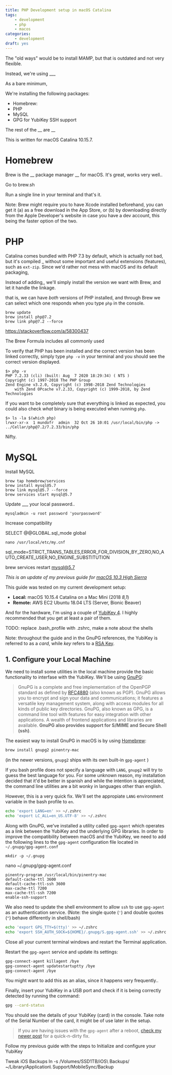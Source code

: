```yaml
---
title: PHP Development setup in macOS Catalina
tags:
    - development
    - php
    - macos
categories:
    - development
draft: yes
---
```


The "old ways" would be to install MAMP, but that is outdated and not very flexible.

Instead, we're using ___

As a bare minimum,

We're installing the following packages:

- Homebrew:
- PHP
- MySQL
- GPG for YubiKey SSH support

The rest of the __ are __ 

This is written for macOS Catalina 10.15.7.

# Homebrew
Brew is the __ package manager __ for macOS. It's great, works very well..

Go to brew.sh 

Run a single line in your terminal and that's it.

Note: Brew might require you to have Xcode installed beforehand, you can get it (a) as a free download in the App Store, or (b) by downloading directly from the Apple Developer's website in case you have a dev account, this being the faster option of the two.


# PHP



Catalina comes bundled with PHP 7.3 by default, which is actually not bad, but it's compiled _ without some important and useful extensions (features), such as `ext-zip`. Since we'd rather not mess with macOS and its default packaging, 

Instead of adding,, we'll simply install the version we want with Brew, and let it handle the linkage.

that is, we can have _both_ versions of PHP installed, and through Brew we can select which one responds when you type `php` in the console.


```
brew update
brew install php@7.2
brew link php@7.2 --force
```


https://stackoverflow.com/a/58300437


The Brew Formula includes all commonly used 


To verify that PHP has been installed and the correct version has been linked correctly, simply type `php -v` in your terminal and you should see the correct version displayed.

```
$> php -v
PHP 7.2.33 (cli) (built: Aug  7 2020 18:29:34) ( NTS )
Copyright (c) 1997-2018 The PHP Group
Zend Engine v3.2.0, Copyright (c) 1998-2018 Zend Technologies
    with Zend OPcache v7.2.33, Copyright (c) 1999-2018, by Zend Technologies
```

If you want to be completely sure that everything is linked as expected, you could also check _what_ binary is being executed when running `php`.

```
$> ls -la $(which php)
lrwxr-xr-x  1 mundofr  admin  32 Oct 26 10:01 /usr/local/bin/php -> ../Cellar/php@7.2/7.2.33/bin/php
```

Nifty.




# MySQL

Install MySQL

```
brew tap homebrew/services
brew install mysql@5.7
brew link mysql@5.7 --force
brew services start mysql@5.7
```

Update ___ your local password.. 

```
mysqladmin -u root password 'yourpassword'
```


Increase compatibility

SELECT @@GLOBAL.sql_mode global

```
nano /usr/local/etc/my.cnf
```


sql_mode=STRICT_TRANS_TABLES,ERROR_FOR_DIVISION_BY_ZERO,NO_AUTO_CREATE_USER,NO_ENGINE_SUBSTITUTION


brew services restart mysql@5.7

_This is an update of my previous guide for [macOS 10.3 High Sierra](blog/2018/06/27/yubikey-gpg-ssh/)_

This guide was tested on my current development setup:

- **Local:** macOS 10.15.4 Catalina on a Mac Mini (2018 _8,1_)
- **Remote:** AWS EC2 Ubuntu 18.04 LTS (Server, Bionic Beaver)

And for the hardware, I'm using a couple of [YubiKey 4](https://www.yubico.com/products/yubikey-hardware/). I highly recommended that you get at least a pair of them.


TODO: replace .bash_profile with .zshrc, make a note about the shells 


Note: throughout the guide and in the GnuPG references, the YubiKey is referred to as a _card_, while _key_ refers to a [RSA Key](https://en.wikipedia.org/wiki/RSA_(cryptosystem)).


## 1. Configure your Local Machine

We need to install some utilities in the local machine provide the basic functionality to interfase with the YubiKey. We'll be using [GnuPG](https://gnupg.org):

> GnuPG is a complete and free implementation of the OpenPGP standard as defined by [RFC4880](https://www.ietf.org/rfc/rfc4880.txt) (also known as PGP). GnuPG allows you to encrypt and sign your data and communications; it features a versatile key management system, along with access modules for all kinds of public key directories. GnuPG, also known as GPG, is a command line tool with features for easy integration with other applications. A wealth of frontend applications and libraries are available. **GnuPG also provides support for S/MIME and Secure Shell (ssh)**.

The easiest way to install GnuPG in macOS is by using [Homebrew](https://brew.sh):

```bash
brew install gnupg2 pinentry-mac
```

(in the newer versions, `gnupg2` ships with its own built-in `gpg-agent` )

If you bash profile does not specify a language with `LANG`, `gnupg2` will try to guess the best language for you. For some unknown reason, my installation decided that it'd be better in spanish and while the intention is appreciated, the command line utilities are a bit wonky in languages other than english.

However, this is a very quick fix. We'll set the appropiate `LANG` environment variable in the bash profile to `en`.

```bash
echo 'export LANG=en' >> ~/.zshrc
echo 'export LC_ALL=en_US.UTF-8' >> ~/.zshrc
```

Along with GnuPG, we've installed a utility called `gpg-agent` which operates as a link between the YubiKey and the underlying GPG libraries. In order to improve the compatibility between macOS and the YubiKey, we need to add the following lines to the `gpg-agent` configuration file located in `~/.gnupg/gpg-agent.conf`


```
mkdir -p ~/.gnupg
```

nano ~/.gnupg/gpg-agent.conf

```
pinentry-program /usr/local/bin/pinentry-mac
default-cache-ttl 3600
default-cache-ttl-ssh 3600
max-cache-ttl 7200
max-cache-ttl-ssh 7200
enable-ssh-support
```

We also need to update the shell environment to allow `ssh` to use `gpg-agent` as an authentication service.
(Note: the single quote (`'`) and double quotes (`"`) behave differently in shell/bash)

```bash
echo 'export GPG_TTY=$(tty)' >> ~/.zshrc
echo 'export SSH_AUTH_SOCK=${HOME}/.gnupg/S.gpg-agent.ssh' >> ~/.zshrc
```

Close all your current terminal windows and restart the Terminal application.

Restart the `gpg-agent` service and update its settings:

```bash
gpg-connect-agent killagent /bye
gpg-connect-agent updatestartuptty /bye
gpg-connect-agent /bye
```

You might want to add this as an alias, since it happens very frequently..

Finally, insert your YubiKey in a USB port and check if it is being correctly detected by running the command:

```bash
gpg --card-status
```

You should see the details of your YubiKey (card) in the console. Take note of the Serial Number of the card, it might be of use later in the setup.

> If you are having issues with the `gpg-agent` after a reboot, [check my newer post](https://www.edmundofuentes.com/blog/2018/08/20/quick-fix-for-yubikey-gpg-ssh/) for a quick-n-dirty fix.


Follow my previous guide with the steps to Initialize and configure your YubiKey


Tweak iOS Backups
ln -s /Volumes/SSD1TB/iOS\ Backups/ ~/Library/Application\ Support/MobileSync/Backup